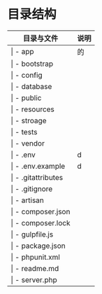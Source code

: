 # 目录结构

| 目录与文件 | 说明 |
| --- | --- |
| \| - app | 的 |
| \| - bootstrap |  |
| \| - config |  |
| \| - database |  |
| \| - public |  |
| \| - resources |  |
| \| - stroage |  |
| \| - tests |  |
| \| - vendor |  |
| \| - .env | d |
| \| - .env.example | d |
| \| - .gitattributes |
| \| - .gitignore |
| \| - artisan |
| \| - composer.json |
| \| - composer.lock |
| \| - gulpfile.js |
| \| - package.json |
| \| - phpunit.xml |
| \| - readme.md |
| \| - server.php |

